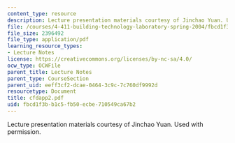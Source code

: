 ```yaml
---
content_type: resource
description: Lecture presentation materials courtesy of Jinchao Yuan. Used with permission.
file: /courses/4-411-building-technology-laboratory-spring-2004/fbcd1f3bb1c5fb50ecbe710549ca67b2_cfdapp2.pdf
file_size: 2396492
file_type: application/pdf
learning_resource_types:
- Lecture Notes
license: https://creativecommons.org/licenses/by-nc-sa/4.0/
ocw_type: OCWFile
parent_title: Lecture Notes
parent_type: CourseSection
parent_uid: eeff3cf2-dcae-0464-3c9c-7c760df9992d
resourcetype: Document
title: cfdapp2.pdf
uid: fbcd1f3b-b1c5-fb50-ecbe-710549ca67b2
---
```

Lecture presentation materials courtesy of Jinchao Yuan. Used with permission.